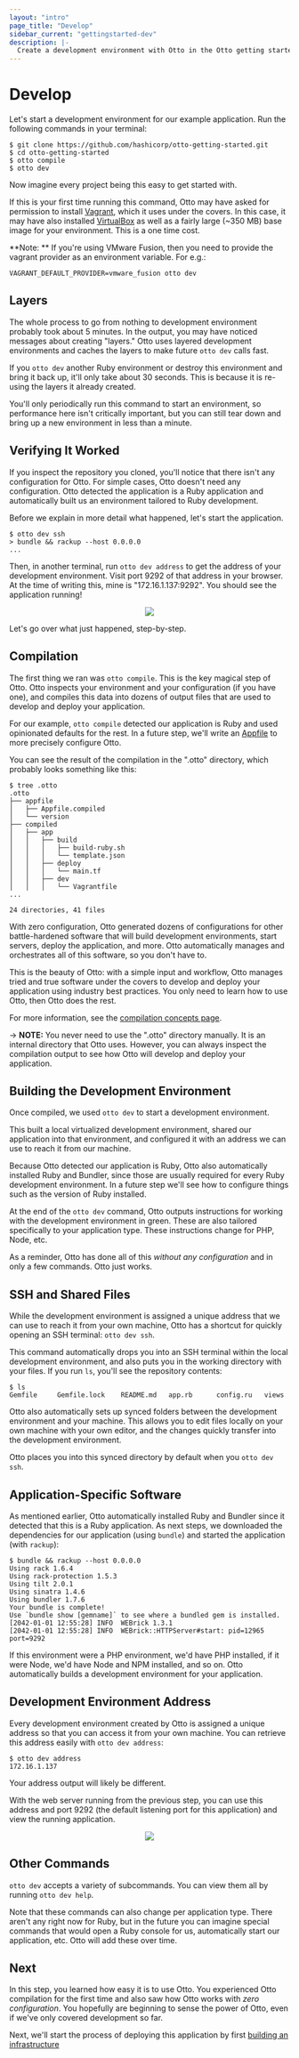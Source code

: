 ```yaml
---
layout: "intro"
page_title: "Develop"
sidebar_current: "gettingstarted-dev"
description: |-
  Create a development environment with Otto in the Otto getting started guide.
---
```


# Develop

Let's start a development environment for our example application.
Run the following commands in your terminal:

```
$ git clone https://github.com/hashicorp/otto-getting-started.git
$ cd otto-getting-started
$ otto compile
$ otto dev
```


Now imagine every project being this easy to get started with.

If this is your first time running this command, Otto may have asked for
permission to install [Vagrant](https://www.vagrantup.com), which it uses
under the covers. In this case, it may have also installed
[VirtualBox](http://www.virtualbox.org) as well as a fairly
large (~350 MB) base image for your environment. This is a one time cost.

**Note: ** If you're using VMware Fusion, then you need to provide the vagrant provider as an environment variable.  For e.g.:
```
VAGRANT_DEFAULT_PROVIDER=vmware_fusion otto dev
```

## Layers

The whole process to go from nothing to development environment probably
took about 5 minutes. In the output, you may have noticed messages about
creating "layers." Otto uses layered development environments and caches
the layers to make future `otto dev` calls fast.

If you `otto dev` another Ruby environment or destroy this environment and
bring it back up, it'll only take about 30 seconds. This is because it is
re-using the layers it already created.

You'll only periodically run this command to start an environment, so performance
here isn't critically important, but you can still tear down and bring up
a new environment in less than a minute.

## Verifying It Worked

If you inspect the repository you cloned, you'll notice that there
isn't any configuration for Otto. For simple cases, Otto doesn't need
any configuration. Otto detected the application is a Ruby application
and automatically built us an environment tailored to Ruby development.

Before we explain in more detail what happened, let's start the application.

```
$ otto dev ssh
> bundle && rackup --host 0.0.0.0
...
```

Then, in another terminal, run `otto dev address` to get the address
of your development environment. Visit port 9292 of that address in your
browser. At the time of writing this, mine is "172.16.1.137:9292".
You should see the application running!

<center>
<img src="/assets/images/getting-started/dev-screenshot.png">
</center>

Let's go over what just happened, step-by-step.

## Compilation

The first thing we ran was `otto compile`. This is the key magical step
of Otto. Otto inspects your environment and your configuration (if you
have one), and compiles this data into dozens of output files that
are used to develop and deploy your application.

For our example, `otto compile` detected our application is Ruby and used
opinionated defaults for the rest. In a future step, we'll write an
[Appfile](/docs/appfile/index.html) to more precisely configure Otto.

You can see the result of the compilation in the ".otto" directory, which
probably looks something like this:

```
$ tree .otto
.otto
├── appfile
│   ├── Appfile.compiled
│   └── version
├── compiled
│   ├── app
│   │   ├── build
│   │   │   ├── build-ruby.sh
│   │   │   └── template.json
│   │   ├── deploy
│   │   │   └── main.tf
│   │   ├── dev
│   │   │   └── Vagrantfile
...

24 directories, 41 files
```

With zero configuration, Otto generated dozens of configurations for
other battle-hardened software that will build development environments,
start servers, deploy the application, and more. Otto automatically manages
and orchestrates all of this software, so you don't have to.

This is the beauty of Otto: with a simple input and workflow, Otto manages
tried and true software under the covers to develop and deploy your
application using industry best practices. You only need to learn how to
use Otto, then Otto does the rest.

For more information, see the [compilation concepts page](/docs/concepts/compile.html).

-> **NOTE:** You never need to use the ".otto" directory manually. It is an
internal directory that Otto uses. However, you can always inspect the
compilation output to see how Otto will develop and deploy your application.

## Building the Development Environment

Once compiled, we used `otto dev` to start a development environment.

This built a local virtualized development environment, shared our application
into that environment, and configured it with an address we can use to
reach it from our machine.

Because Otto detected our application is Ruby, Otto also automatically
installed Ruby and Bundler, since those are usually required for every
Ruby development environment. In a future step we'll see how to configure
things such as the version of Ruby installed.

At the end of the `otto dev` command, Otto outputs instructions for
working with the development environment in green. These are also tailored
specifically to your application type. These instructions change for PHP,
Node, etc.

As a reminder, Otto has done all of this _without any configuration_
and in only a few commands. Otto just works.

## SSH and Shared Files

While the development environment is assigned a unique address that we
can use to reach it from your own machine, Otto has a shortcut for quickly
opening an SSH terminal: `otto dev ssh`.

This command automatically drops you into an SSH terminal within the
local development environment, and also puts you in the working directory
with your files. If you run `ls`, you'll see the repository contents:

```
$ ls
Gemfile		Gemfile.lock	README.md	app.rb		config.ru	views
```

Otto also automatically sets up synced folders between the development
environment and your machine. This allows you to edit files locally on
your own machine with your own editor, and the changes quickly transfer
into the development environment.

Otto places you into this synced directory by default when you
`otto dev ssh`.

## Application-Specific Software

As mentioned earlier, Otto automatically installed Ruby and Bundler
since it detected that this is a Ruby application. As next steps, we
downloaded the dependencies for our application (using `bundle`)
and started the application (with `rackup`):

```
$ bundle && rackup --host 0.0.0.0
Using rack 1.6.4
Using rack-protection 1.5.3
Using tilt 2.0.1
Using sinatra 1.4.6
Using bundler 1.7.6
Your bundle is complete!
Use `bundle show [gemname]` to see where a bundled gem is installed.
[2042-01-01 12:55:28] INFO  WEBrick 1.3.1
[2042-01-01 12:55:28] INFO  WEBrick::HTTPServer#start: pid=12965 port=9292
```

If this environment were a PHP environment, we'd have PHP installed,
if it were Node, we'd have Node and NPM installed, and so on. Otto
automatically builds a development environment for your application.

## Development Environment Address

Every development environment created by Otto is assigned a unique
address so that you can access it from your own machine. You can retrieve
this address easily with `otto dev address`:

```
$ otto dev address
172.16.1.137
```

Your address output will likely be different.

With the web server running from the previous step, you can use this
address and port 9292 (the default listening port for this application)
and view the running application.

<center>
<img src="/assets/images/getting-started/dev-screenshot.png">
</center>

## Other Commands

`otto dev` accepts a variety of subcommands. You can view them all by
running `otto dev help`.

Note that these commands can also change per application type. There aren't
any right now for Ruby, but in the future you can imagine special commands
that would open a Ruby console for us, automatically start our application,
etc. Otto will add these over time.

## Next

In this step, you learned how easy it is to use Otto. You experienced
Otto compilation for the first time and also saw how Otto works with
_zero configuration_. You hopefully are beginning to sense the power of
Otto, even if we've only covered development so far.

Next, we'll start the process of deploying this application by
first [building an infrastructure](/intro/getting-started/infra.html)
